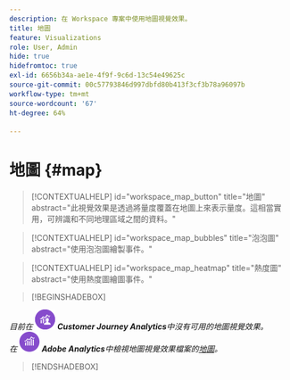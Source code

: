 ```yaml
---
description: 在 Workspace 專案中使用地圖視覺效果。
title: 地圖
feature: Visualizations
role: User, Admin
hide: true
hidefromtoc: true
exl-id: 6656b34a-ae1e-4f9f-9c6d-13c54e49625c
source-git-commit: 00c57793846d997dbfd80b413f3cf3b78a96097b
workflow-type: tm+mt
source-wordcount: '67'
ht-degree: 64%

---
```


# 地圖 {#map}

<!-- markdownlint-disable MD034 -->

>[!CONTEXTUALHELP]
>id="workspace_map_button"
>title="地圖"
>abstract="此視覺效果是透過將量度覆蓋在地圖上來表示量度。這相當實用，可辨識和不同地理區域之間的資料。"

<!-- markdownlint-enable MD034 -->

<!-- markdownlint-disable MD034 -->

>[!CONTEXTUALHELP]
>id="workspace_map_bubbles"
>title="泡泡圖"
>abstract="使用泡泡圖繪製事件。"

<!-- markdownlint-enable MD034 -->

<!-- markdownlint-disable MD034 -->

>[!CONTEXTUALHELP]
>id="workspace_map_heatmap"
>title="熱度圖"
>abstract="使用熱度圖繪圖事件。"

<!-- markdownlint-enable MD034 -->

>[!BEGINSHADEBOX]

_目前在_ ![CustomerJourneyAnalytics](/help/assets/icons/CustomerJourneyAnalytics.svg) _**Customer Journey Analytics**&#x200B;中沒有可用的地圖視覺效果。_<br/>_在_ ![AdobeAnalytics](/help/assets/icons/AdobeAnalytics.svg) _**Adobe Analytics**&#x200B;中檢視地圖視覺效果檔案的[地圖](https://experienceleague.adobe.com/en/docs/analytics/analyze/analysis-workspace/visualizations/map-visualization)。_

>[!ENDSHADEBOX]
